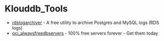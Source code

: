 # Klouddb_Tools

- [rdslogarchiver](https://github.com/klouddb/klouddb_tools/tree/main/rdslogarchiver) - A free utility to archive Postgres and MySQL logs (RDS logs)
- [oci_alwaysfreedbservers](https://github.com/klouddb/klouddb_tools/tree/main/oci_alwaysfreedbservers/) - 100% free servers forever - Get them today
